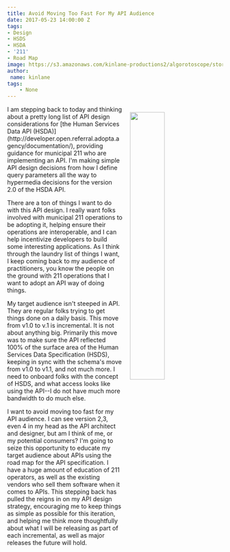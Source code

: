 ```yaml
---
title: Avoid Moving Too Fast For My API Audience
date: 2017-05-23 14:00:00 Z
tags:
- Design
- HSDS
- HSDA
- '211'
- Road Map
image: https://s3.amazonaws.com/kinlane-productions2/algorotoscope/stories/freeway_atari_missle.jpg
author:
 name: kinlane
tags:
    - None
---
```

<p><img style="padding: 15px;" src="https://s3.amazonaws.com/kinlane-productions2/algorotoscope/stories/freeway_atari_missle.jpg" align="right" width="40%" /></p>I am stepping back to today and thinking about a pretty long list of API design considerations for [the Human Services Data API (HSDA)](http://developer.open.referral.adopta.agency/documentation/), providing guidance for municipal 211 who are implementing an API. I'm making simple API design decisions from how I define query parameters all the way to hypermedia decisions for the version 2.0 of the HSDA API.

There are a ton of things I want to do with this API design. I really want folks involved with municipal 211 operations to be adopting it, helping ensure their operations are interoperable, and I can help incentivize developers to build some interesting applications. As I think through the laundry list of things I want, I keep coming back to my audience of practitioners, you know the people on the ground with 211 operations that I want to adopt an API way of doing things. 

My target audience isn't steeped in API. They are regular folks trying to get things done on a daily basis. This move from v1.0 to v.1 is incremental. It is not about anything big. Primarily this move was to make sure the API reflected 100% of the surface area of the Human Services Data Specification (HSDS), keeping in sync with the schema's move from v1.0 to v1.1, and not much more. I need to onboard folks with the concept of HSDS, and what access looks like using the API--I do not have much more bandwidth to do much else.

I want to avoid moving too fast for my API audience. I can see version 2,3, even 4 in my head as the API architect and designer, but am I think of me, or my potential consumers? I'm going to seize this opportunity to educate my target audience about APIs using the road map for the API specification. I have a huge amount of education of 211 operators, as well as the existing vendors who sell them software when it comes to APIs. This stepping back has pulled the reigns in on my API design strategy, encouraging me to keep things as simple as possible for this iteration, and helping me think more thoughtfully about what I will be releasing as part of each incremental, as well as major releases the future will hold.